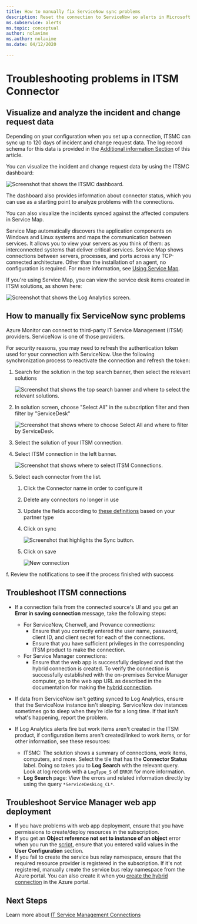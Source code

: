 ```yaml
---
title: How to manually fix ServiceNow sync problems 
description: Reset the connection to ServiceNow so alerts in Microsoft Azure can again call ServiceNow  
ms.subservice: alerts
ms.topic: conceptual
author: nolavime
ms.author: nolavime
ms.date: 04/12/2020

---
```

# Troubleshooting problems in ITSM Connector

## Visualize and analyze the incident and change request data

Depending on your configuration when you set up a connection, ITSMC can sync up to 120 days of incident and change request data. The log record schema for this data is provided in the [Additional information Section](https://docs.microsoft.com/azure/azure-monitor/platform/itsmc-overview#additional-information) of this article.

You can visualize the incident and change request data by using the ITSMC dashboard:

![Screenshot that shows the ITSMC dashboard.](media/itsmc-overview/itsmc-overview-sample-log-analytics.png)

The dashboard also provides information about connector status, which you can use as a starting point to analyze problems with the connections.

You can also visualize the incidents synced against the affected computers in Service Map.

Service Map automatically discovers the application components on Windows and Linux systems and maps the communication between services. It allows you to view your servers as you think of them: as interconnected systems that deliver critical services. Service Map shows connections between servers, processes, and ports across any TCP-connected architecture. Other than the installation of an agent, no configuration is required. For more information, see [Using Service Map](../insights/service-map.md).

If you're using Service Map, you can view the service desk items created in ITSM solutions, as shown here:

![Screenshot that shows the Log Analytics screen.](media/itsmc-overview/itsmc-overview-integrated-solutions.png)

## How to manually fix ServiceNow sync problems

Azure Monitor can connect to third-party IT Service Management (ITSM) providers. ServiceNow is one of those providers.

For security reasons, you may need to refresh the authentication token used for your connection with ServiceNow.
Use the following synchronization process to reactivate the connection and refresh the token:


1. Search for the solution in the top search banner, then select the relevant solutions

    ![Screenshot that shows the top search banner and where to select the relevant solutions.](media/itsmc-resync-servicenow/solution-search-8bit.png)

1. In solution screen, choose "Select All" in the subscription filter and then filter by "ServiceDesk"

    ![Screenshot that shows where to choose Select All and where to filter by ServiceDesk.](media/itsmc-resync-servicenow/solutions-list-8bit.png)

1. Select the solution of your ITSM connection.
1. Select ITSM connection in the left banner.

    ![Screenshot that shows where to select ITSM Connections.](media/itsmc-resync-servicenow/itsm-connector-8bit.png)

1. Select each connector from the list. 
    1. Click the Connector name in order to configure it
    1. Delete any connectors no longer in use

    1. Update the fields according to [these definitions](./itsmc-connections.md) based on your partner type

    1. Click on sync

       ![Screenshot that highlights the Sync button.](media/itsmc-resync-servicenow/resync-8bit2.png)

    1. Click on save

        ![New connection](media/itsmc-resync-servicenow/save-8bit.png)

f.    Review the notifications to see if the process finished with success

## Troubleshoot ITSM connections

- If a connection fails from the connected source's UI and you get an **Error in saving connection** message, take the following steps:
   - For ServiceNow, Cherwell, and Provance connections:  
     - Ensure that you correctly entered  the user name, password, client ID, and client secret  for each of the connections.  
     - Ensure that you have sufficient privileges in the corresponding ITSM product to make the connection.  
   - For Service Manager connections:  
     - Ensure that the web app is successfully deployed and that the hybrid connection is created. To verify the connection is successfully established with the on-premises Service Manager computer, go to the web app URL as described in the documentation for making the [hybrid connection](./itsmc-connections.md#configure-the-hybrid-connection).  

- If data from ServiceNow isn't getting synced to Log Analytics, ensure that the ServiceNow instance isn't sleeping. ServiceNow dev instances sometimes go to sleep when they're idle for a long time. If that isn't what's happening, report the problem.
- If Log Analytics alerts fire but work items aren't created in the ITSM product, if configuration items aren't created/linked to work items, or for other information, see these resources:
   -  ITSMC: The solution shows a summary of connections, work items, computers, and more. Select the tile that has the **Connector Status** label. Doing so takes you to **Log Search** with the relevant query. Look at log records with a `LogType_S` of `ERROR` for more information.
   - **Log Search** page: View the errors and related information directly by using the query `*ServiceDeskLog_CL*`.

## Troubleshoot Service Manager web app deployment

-	If you have problems with web app deployment, ensure that you have permissions to create/deploy resources in the subscription.
-	If you get an **Object reference not set to instance of an object** error when you run the [script](itsmc-service-manager-script.md), ensure that you entered valid values in the **User Configuration** section.
-	If you fail to create the service bus relay namespace, ensure that the required resource provider is registered in the subscription. If it's not registered, manually create the service bus relay namespace from the Azure portal. You can also create it when you [create the hybrid connection](./itsmc-connections.md#configure-the-hybrid-connection) in the Azure portal.

## Next Steps

Learn more about [IT Service Management Connections](itsmc-connections.md)
